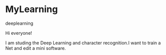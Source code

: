 # MyLearning
deeplearning


Hi everyone!

I am studing the Deep Learning and  character recognition.I want to train a Net and edit a mini software.
